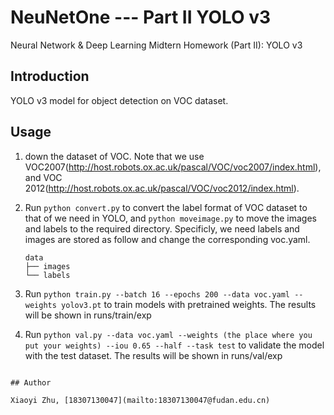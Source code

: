 # NeuNetOne --- Part II YOLO v3

Neural Network &amp; Deep Learning Midtern Homework (Part II): YOLO v3

## Introduction

YOLO v3 model for object detection on VOC dataset.

## Usage

1. down the dataset of VOC. Note that we use VOC2007(http://host.robots.ox.ac.uk/pascal/VOC/voc2007/index.html), and VOC 2012(http://host.robots.ox.ac.uk/pascal/VOC/voc2012/index.html). 

2. Run `python convert.py` to convert the label format of VOC dataset to that of we need in YOLO, and `python moveimage.py` to move the images and labels to the required directory. Specificly, we need labels and images are stored as follow and change the corresponding voc.yaml.

   ```{plain}
   data
   ├── images
   └── labels
   ```


3. Run `python train.py --batch 16 --epochs 200 --data voc.yaml --weights yolov3.pt` to train models with pretrained weights. The results will be shown in  runs/train/exp

4. Run `python val.py --data voc.yaml --weights (the place where you put your weights) --iou 0.65 --half --task test` to validate the model with the test dataset. The results will be shown in  runs/val/exp




```

## Author

Xiaoyi Zhu, [18307130047](mailto:18307130047@fudan.edu.cn)
